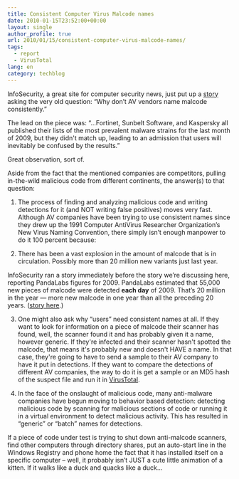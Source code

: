 ```yaml
---
title: Consistent Computer Virus Malcode names
date: 2010-01-15T23:52:00+00:00
layout: single
author_profile: true
url: 2010/01/15/consistent-computer-virus-malcode-names/
tags:
  - report
  - VirusTotal
lang: en
category: techblog
---
```

InfoSecurity, a great site for computer security news, just put up a [story](http://www.infosecurity-us.com/view/6314/malware-threat-reports-fail-to-add-up/) asking the very old question: “Why don’t AV vendors name malcode consistently.”

The lead on the piece was: “…Fortinet, Sunbelt Software, and Kaspersky all published their lists of the most prevalent malware strains for the last month of 2009, but they didn't match up, leading to an admission that users will inevitably be confused by the results.”

Great observation, sort of.

Aside from the fact that the mentioned companies are competitors, pulling in-the-wild malicious code from different continents, the answer(s) to that question:

1. The process of finding and analyzing malicious code and writing detections for it (and NOT writing false positives) moves very fast. Although AV companies have been trying to use consistent names since they drew up the 1991 Computer AntiVirus Researcher Organization’s New Virus Naming Convention, there simply isn’t enough manpower to do it 100 percent because:

2. There has been a vast explosion in the amount of malcode that is in circulation. Possibly more than 20 million new variants just last year.

InfoSecurity ran a story immediately before the story we’re discussing here, reporting PandaLabs figures for 2009. PandaLabs estimated that 55,000 new pieces of malcode were detected **each day** of 2009. That’s 20 million in the year — more new malcode in one year than all the preceding 20 years. ([story here](http://www.infosecurity-us.com/view/6280/2009-was-a-record-year-for-malware/).)

3. One might also ask why “users” need consistent names at all. If they want to look for information on a piece of malcode their scanner has found, well, the scanner found it and has probably given it a name, however generic. If they're infected and their scanner hasn't spotted the malcode, that means it's probably new and doesn't HAVE a name. In that case, they're going to have to send a sample to their AV company to have it put in detections. If they want to compare the detections of different AV companies, the way to do it is get a sample or an MD5 hash of the suspect file and run it in [VirusTotal](http://www.virustotal.com/).

4. In the face of the onslaught of malicious code, many anti-malware companies have begun moving to behavior based detection: detecting malicious code by scanning for malicious sections of code or running it in a virtual environment to detect malicious activity. This has resulted in “generic” or “batch” names for detections.

If a piece of code under test is trying to shut down anti-malcode scanners, find other computers through directory shares, put an auto-start line in the Windows Registry and phone home the fact that it has installed itself on a specific computer – well, it probably isn’t JUST a cute little animation of a kitten. If it walks like a duck and quacks like a duck…